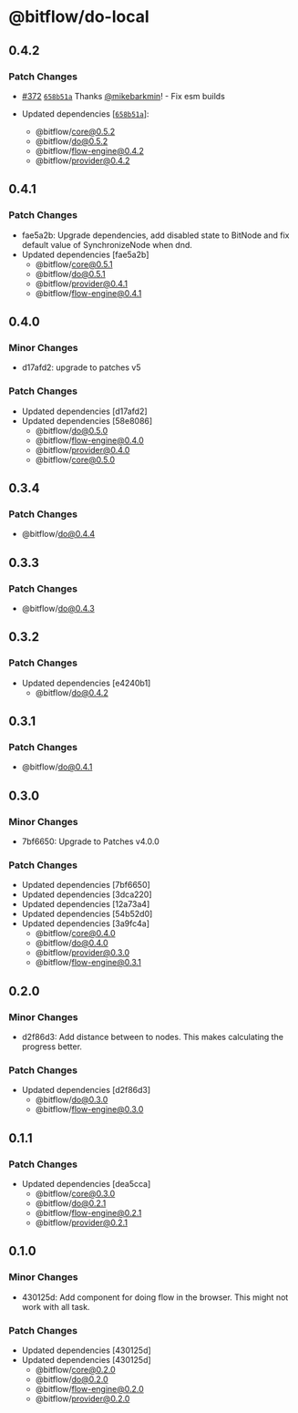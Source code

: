 # @bitflow/do-local

## 0.4.2

### Patch Changes

- [#372](https://github.com/openpatch/bitflow/pull/372) [`658b51a`](https://github.com/openpatch/bitflow/commit/658b51a367ea74bdcf36c6766988512fa2324d78) Thanks [@mikebarkmin](https://github.com/mikebarkmin)! - Fix esm builds

- Updated dependencies [[`658b51a`](https://github.com/openpatch/bitflow/commit/658b51a367ea74bdcf36c6766988512fa2324d78)]:
  - @bitflow/core@0.5.2
  - @bitflow/do@0.5.2
  - @bitflow/flow-engine@0.4.2
  - @bitflow/provider@0.4.2

## 0.4.1

### Patch Changes

- fae5a2b: Upgrade dependencies, add disabled state to BitNode and fix default value of SynchronizeNode when dnd.
- Updated dependencies [fae5a2b]
  - @bitflow/core@0.5.1
  - @bitflow/do@0.5.1
  - @bitflow/provider@0.4.1
  - @bitflow/flow-engine@0.4.1

## 0.4.0

### Minor Changes

- d17afd2: upgrade to patches v5

### Patch Changes

- Updated dependencies [d17afd2]
- Updated dependencies [58e8086]
  - @bitflow/do@0.5.0
  - @bitflow/flow-engine@0.4.0
  - @bitflow/provider@0.4.0
  - @bitflow/core@0.5.0

## 0.3.4

### Patch Changes

- @bitflow/do@0.4.4

## 0.3.3

### Patch Changes

- @bitflow/do@0.4.3

## 0.3.2

### Patch Changes

- Updated dependencies [e4240b1]
  - @bitflow/do@0.4.2

## 0.3.1

### Patch Changes

- @bitflow/do@0.4.1

## 0.3.0

### Minor Changes

- 7bf6650: Upgrade to Patches v4.0.0

### Patch Changes

- Updated dependencies [7bf6650]
- Updated dependencies [3dca220]
- Updated dependencies [12a73a4]
- Updated dependencies [54b52d0]
- Updated dependencies [3a9fc4a]
  - @bitflow/core@0.4.0
  - @bitflow/do@0.4.0
  - @bitflow/provider@0.3.0
  - @bitflow/flow-engine@0.3.1

## 0.2.0

### Minor Changes

- d2f86d3: Add distance between to nodes. This makes calculating the progress better.

### Patch Changes

- Updated dependencies [d2f86d3]
  - @bitflow/do@0.3.0
  - @bitflow/flow-engine@0.3.0

## 0.1.1

### Patch Changes

- Updated dependencies [dea5cca]
  - @bitflow/core@0.3.0
  - @bitflow/do@0.2.1
  - @bitflow/flow-engine@0.2.1
  - @bitflow/provider@0.2.1

## 0.1.0

### Minor Changes

- 430125d: Add component for doing flow in the browser. This might not work with all task.

### Patch Changes

- Updated dependencies [430125d]
- Updated dependencies [430125d]
  - @bitflow/core@0.2.0
  - @bitflow/do@0.2.0
  - @bitflow/flow-engine@0.2.0
  - @bitflow/provider@0.2.0
